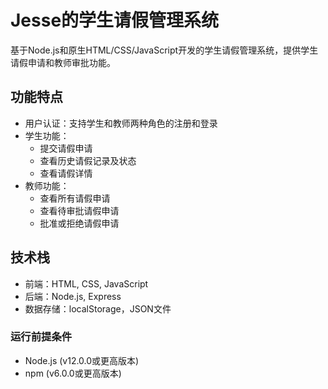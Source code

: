 # Jesse的学生请假管理系统

基于Node.js和原生HTML/CSS/JavaScript开发的学生请假管理系统，提供学生请假申请和教师审批功能。

## 功能特点

- 用户认证：支持学生和教师两种角色的注册和登录
- 学生功能：
  - 提交请假申请
  - 查看历史请假记录及状态
  - 查看请假详情
- 教师功能：
  - 查看所有请假申请
  - 查看待审批请假申请
  - 批准或拒绝请假申请
 
## 技术栈

- 前端：HTML, CSS, JavaScript
- 后端：Node.js, Express
- 数据存储：localStorage，JSON文件

### 运行前提条件

- Node.js (v12.0.0或更高版本)
- npm (v6.0.0或更高版本)  
